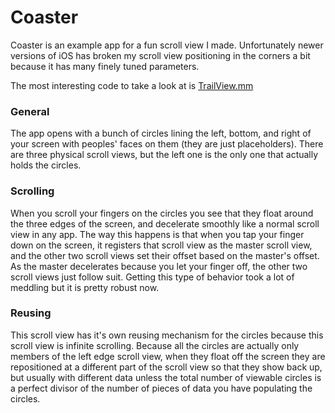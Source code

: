 Coaster
========

Coaster is an example app for a fun scroll view I made. Unfortunately newer versions of iOS has broken my scroll view positioning in the corners a bit because it has many finely tuned parameters.

The most interesting code to take a look at is [TrailView.mm](Coaster/TrailView.mm)

### General
The app opens with a bunch of circles lining the left, bottom, and right of your screen with peoples' faces on them (they are just placeholders). There are three physical scroll views, but the left one is the only one that actually holds the circles.

### Scrolling
When you scroll your fingers on the circles you see that they float around the three edges of the screen, and decelerate smoothly like a normal scroll view in any app. The way this happens is that when you tap your finger down on the screen, it registers that scroll view as the master scroll view, and the other two scroll views set their offset based on the master's offset. As the master decelerates because you let your finger off, the other two scroll views just follow suit. Getting this type of behavior took a lot of meddling but it is pretty robust now.

### Reusing
This scroll view has it's own reusing mechanism for the circles because this scroll view is infinite scrolling. Because all the circles are actually only members of the left edge scroll view, when they float off the screen they are repositioned at a different part of the scroll view so that they show back up, but usually with different data unless the total number of viewable circles is a perfect divisor of the number of pieces of data you have populating the circles.
